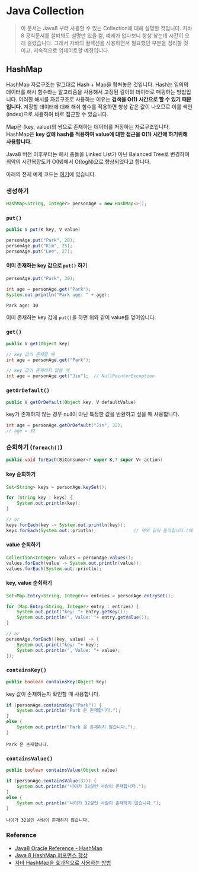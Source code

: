 # Java Collection
> 이 문서는 Java8 부터 사용할 수 있는 Collection에 대해 설명할 것입니다. 자바8 공식문서를 살펴봐도 설명만 있을 뿐, 예제가 없다보니 항상 찾는데 시간이 오래 걸렸습니다. 그래서 자바의 컬렉션을 사용하면서 필요했던 부분을 정리할 것이고, 지속적으로 업데이트할 예정입니다.

## HashMap
HashMap 자료구조는 말그대로 Hash + Map을 합쳐놓은 것입니다. Hash는 임의의 데이터를 해시 함수라는 알고리즘을 사용해서 고정된 길이의 데이터로 매핑하는 방법입니다. 이러한 해시를 자료구조로 사용하는 이유는 **검색을 O(1) 시간으로 할 수 있기 때문입니다.** 저장할 데이터에 대해 해쉬 함수를 적용하면 항상 같은 값이 나오므로 이를 색인(index)으로 사용하여 바로 접근할 수 있습니다.

Map은 (key, value)의 쌍으로 존재하는 데이터를 저장하는 자료구조입니다. HashMap은 **key 값에 hash를 적용하여 value에 대한 접근을 O(1) 시간에 하기위해 사용합니다.**

Java8 버전 이후부터는 해시 충돌을 Linked List가 아닌 Balanced Tree로 변경하여 최악의 시간복잡도가 O(N)에서 O(logN)으로 향상되었다고 합니다.

아래의 전체 예제 코드는 [여기](https://github.com/CODEMCD/java-example-code/blob/master/java-simple-code/src/test/java/collection/HashMapTest.java)에 있습니다.

### 생성하기

```java
HashMap<String, Integer> personAge = new HashMap<>();
```

### `put()`

```java
public V put(K key, V value)
```

```java
personAge.put("Park", 28);
personAge.put("Kim", 25);
personAge.put("Lee", 27);
```

#### 이미 존재하는 key 값으로 `put()` 하기

```java
personAge.put("Park", 30);

int age = personAge.get("Park");
System.out.println("Park age: " + age);
```

```
Park age: 30
```

이미 존재하는 key 값에 `put()`을 하면 위와 같이 value를 덮어씁니다.

### `get()`

```java
public V get(Object key)
```

```java
// key 값이 존재할 때
int age = personAge.get("Park");

// key 값이 존재하지 않을 때
int age = personAge.get("Jin");  // NullPointerException
```

### `getOrDefault()`

```java
public V getOrDefault(Object key, V defaultValue)
```

key가 존재하지 않는 경우 null이 아닌 특정한 값을 반환하고 싶을 때 사용합니다.

```java
int age = personAge.getOrDefault("Jin", 32);
// age = 32
```

### 순회하기 (`foreach()`)

```java
public void forEach(BiConsumer<? super K,? super V> action)
```

#### key 순회하기

```java
Set<String> keys = personAge.keySet();

for (String key : keys) {
    System.out.println(key);
}

// or
keys.forEach(key -> System.out.println(key));
keys.forEach(System.out::println);              // 위와 같이 동작합니다.(메서드 래퍼런스 사용)
```

#### value 순회하기

```java
Collection<Integer> values = personAge.values();
values.forEach(value -> System.out.println(value));
values.forEach(System.out::println);
```

#### key, value 순회하기

```java
Set<Map.Entry<String, Integer>> entries = personAge.entrySet();

for (Map.Entry<String, Integer> entry : entries) {
    System.out.print("key: "+ entry.getKey());
    System.out.println(", Value: "+ entry.getValue());
}

// or
personAge.forEach((key, value) -> {
    System.out.print("key: "+ key);
    System.out.println(", Value: "+ value);
});
```

### `containsKey()`

```java
public boolean containsKey(Object key)
```

key 값이 존재하는지 확인할 때 사용합니다.

```java
if (personAge.containsKey("Park")) {
    System.out.println("Park 은 존재합니다.");
}
else {
    System.out.println("Park 은 존재하지 않습니다.");
}
```

```
Park 은 존재합니다.
```

### `containsValue()`

```java
public boolean containsValue(Object value)
```

```java
if (personAge.containsValue(32)) {
    System.out.println("나이가 32살인 사람이 존재합니다.");
}
else {
    System.out.println("나이가 32살인 사람이 존재하지 않습니다.");
}
```

```
나이가 32살인 사람이 존재하지 않습니다.
```


### Reference
- [Java8 Oracle Reference - HashMap](https://docs.oracle.com/javase/8/docs/api/java/util/HashMap.html)
- [Java 8 HashMap 퍼포먼스 향상](https://johngrib.github.io/wiki/java8-performance-improvement-for-hashmap/)
- [자바 HashMap을 효과적으로 사용하는 방법](http://tech.javacafe.io/2018/12/03/HashMap/)
